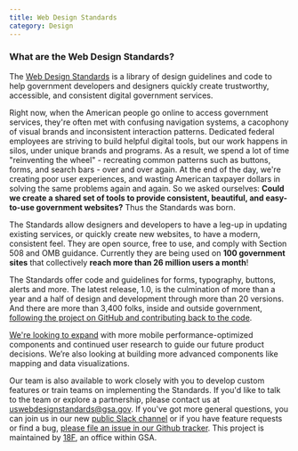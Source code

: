 ```yaml
---
title: Web Design Standards
category: Design
---
```


### What are the Web Design Standards?

The [Web Design Standards](https://standards.usa.gov/) is a library of design guidelines and code to help government developers and designers quickly create trustworthy, accessible, and consistent digital government services.

Right now, when the American people go online to access government services, they're often met with confusing navigation systems, a cacophony of visual brands and inconsistent interaction patterns. Dedicated federal employees are striving to build helpful digital tools, but our work happens in silos, under unique brands and programs. As a result, we spend a lot of time "reinventing the wheel" - recreating common patterns such as buttons, forms, and search bars - over and over again. At the end of the day, we're creating poor user experiences, and wasting American taxpayer dollars in solving the same problems again and again. So we asked ourselves: **Could we create a shared set of tools to provide consistent, beautiful, and easy-to-use government websites?** Thus the Standards was born.

The Standards allow designers and developers to have a leg-up in updating existing services, or quickly create new websites, to have a modern, consistent feel. They are open source, free to use, and comply with Section 508 and OMB guidance. Currently they are being used on **100 government sites** that collectively **reach more than 26 million users a month**!

The Standards offer code and guidelines for forms, typography, buttons, alerts and more. The latest release, 1.0, is the culmination of more than a year and a half of design and development through more than 20 versions. And there are more than 3,400 folks, inside and outside government, [following the project on GitHub and contributing back to the code](https://github.com/18F/web-design-standards).

[We're looking to expand](https://18f.gsa.gov/2016/12/22/charting-the-future-of-the-draft-us-web-design-standards/) with more mobile performance-optimized components and continued user research to guide our future product decisions. We’re also looking at building more advanced components like mapping and data visualizations.

Our team is also available to work closely with you to develop custom features or train teams on implementing the Standards. If you'd like to talk to the team or explore a partnership, please contact us at [uswebdesignstandards@gsa.gov](mailto:uswebdesignstandards@gsa.gov). If you've got more general questions, you can join us in our new [public Slack channel](https://chat.18f.gov/) or if you have feature requests or find a bug, [please file an issue in our Github tracker](https://github.com/18F/web-design-standards/issues). This project is maintained by [18F](https://18f.gsa.gov/), an office within GSA.
